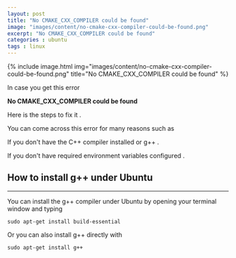 ```yaml
---
layout: post
title: "No CMAKE_CXX_COMPILER could be found"
image: "images/content/no-cmake-cxx-compiler-could-be-found.png"
excerpt: "No CMAKE_CXX_COMPILER could be found"
categories : ubuntu
tags : linux 
---
```


{% include image.html 
    img="images/content/no-cmake-cxx-compiler-could-be-found.png" 
    title="No CMAKE_CXX_COMPILER could be found" 
%}

In case you get this error 

<b>No CMAKE_CXX_COMPILER could be found</b>

Here is the steps to fix it .

You can come across this error for many reasons such as 

If you don't have the C++ compiler installed or g++ .

If you don't have required environment variables configured .

How to install g++ under Ubuntu 
-------------------------------
-------------------------------

You can install the g++ compiler under Ubuntu by opening your terminal window and typing

    sudo apt-get install build-essential 

 Or you can also install g++ directly with

    sudo apt-get install g++
    
       

